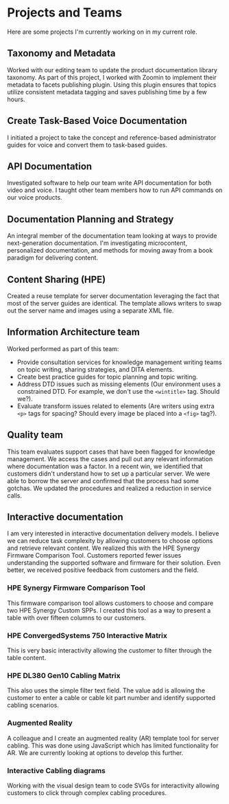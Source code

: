 # Projects and Teams

Here are some projects I'm currently working on in my current role.

## Taxonomy and Metadata

Worked with our editing team to update the product documentation library taxonomy. As part of this project, I worked with Zoomin to implement their metadata to facets publishing plugin. Using this plugin ensures that topics utilize consistent metadata tagging and saves publishing time by a few hours.

## Create Task-Based Voice Documentation

I initiated a project to take the concept and reference-based administrator guides for voice and convert them to task-based guides.

## API Documentation 

Investigated software to help our team write API documentation for both video and voice. I taught other team members how to run API commands on our voice products.

## Documentation Planning and Strategy

An integral member of the documentation team looking at ways to provide next-generation documentation. I'm investigating microcontent, personalized documentation, and methods for moving away from a book paradigm for delivering content.

## Content Sharing (HPE)

Created a reuse template for server documentation leveraging the fact that most of the server guides are identical. The template allows writers to swap out the server name and images using a separate XML file. 

## Information Architecture team
Worked performed as part of this team:
* Provide consultation services for knowledge management writing teams on topic writing, sharing strategies, and DITA elements.
* Create best practice guides for topic planning and topic writing.
* Address DTD issues such as missing elements (Our environment uses a constrained DTD. For example, we don't use the `<wintitle>` tag. Should we?). 
* Evaluate transform issues related to elements (Are writers using extra `<p>` tags for spacing? Should every image be placed into a `<fig>` tag?).

## Quality team
This team evaluates support cases that have been flagged for knowledge management. We access the cases and pull out any relevant information where documentation was a factor. In a recent win, we identified that customers didn't understand how to set up a particular server. We were able to borrow the server and confirmed that the process had some gotchas. We updated the procedures and realized a reduction in service calls. 

## Interactive documentation
I am very interested in interactive documentation delivery models. I believe we can reduce task complexity by allowing customers to choose options and retrieve relevant content. We realized this with the HPE Synergy Firmware Comparison Tool. Customers reported fewer issues understanding the supported software and firmware for their solution. Even better, we received positive feedback from customers and the field.

### HPE Synergy Firmware Comparison Tool
This firmware comparison tool allows customers to choose and compare two HPE Synergy Custom SPPs. I created this tool as a way to present a table with over fifteen columns to our customers. 

### HPE ConvergedSystems 750 Interactive Matrix
This is very basic interactivity allowing the customer to filter through the table content. 

### HPE DL380 Gen10 Cabling Matrix
This also uses the simple filter text field. The value add is allowing the customer to enter a cable or cable kit part number and identify supported cabling scenarios.

### Augmented Reality
A colleague and I create an augmented reality (AR) template tool for server cabling. This was done using JavaScript which has limited functionality for AR. We are currently looking at options to develop this further.

### Interactive Cabling diagrams
Working with the visual design team to code SVGs for interactivity allowing customers to click through complex cabling procedures.

